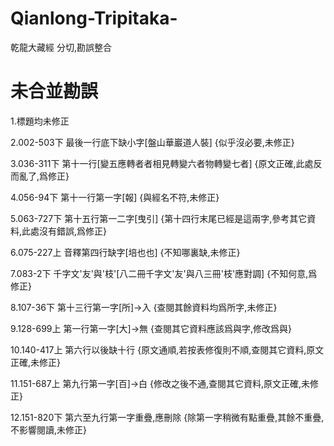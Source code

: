 # Qianlong-Tripitaka-
乾龍大藏經 分切,勘誤整合

# 未合並勘誤
1.標題均未修正

2.002-503下 最後一行底下缺小字[盤山華巖道人裝] {似乎沒必要,未修正} 

3.036-311下 第十一行[變五應轉者者相見轉變六者物轉變七者] {原文正確,此處反而亂了,爲修正}

4.056-94下 第十一行第一字[報] {與經名不符,未修正}

5.063-727下 第十五行第一二字[曳引] {第十四行末尾已經是這兩字,參考其它資料,此處沒有錯誤,爲修正}

6.075-227上 音釋第四行缺字[培也也] {不知哪裏缺,未修正}

7.083-2下 千字文'友'與'枝'[八二冊千字文'友'與八三冊'枝'應對調] {不知何意,爲修正}

8.107-36下 第十三行第一字[所]->入 {查閱其餘資料均爲所字,未修正}

9.128-699上 第一行第一字[大]->無 {查閱其它資料應該爲與字,修改爲與}

10.140-417上 第六行以後缺十行 {原文通順,若按表修復則不順,查閱其它資料,原文正確,未修正}

11.151-687上 第九行第一字[百]->白 {修改之後不通,查閱其它資料,原文正確,未修正}

12.151-820下 第六至九行第一字重疊,應刪除 {除第一字稍微有點重疊,其餘不重疊,不影響閱讀,未修正}

